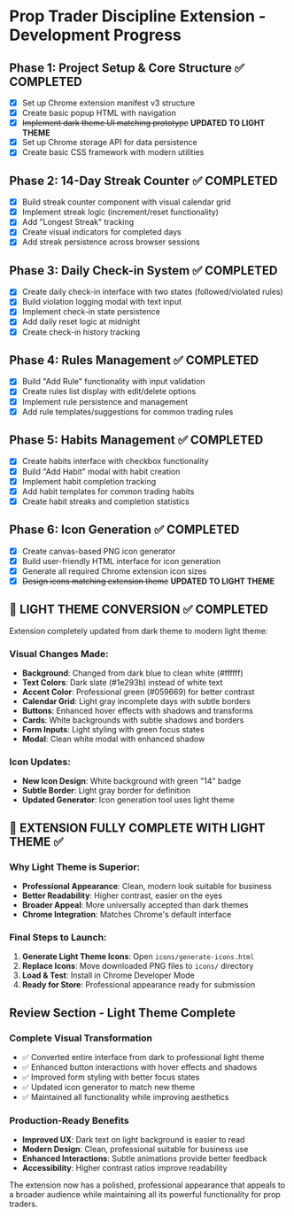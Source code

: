 # Prop Trader Discipline Extension - Development Progress

## Phase 1: Project Setup & Core Structure ✅ COMPLETED
- [x] Set up Chrome extension manifest v3 structure
- [x] Create basic popup HTML with navigation
- [x] ~~Implement dark theme UI matching prototype~~ **UPDATED TO LIGHT THEME**
- [x] Set up Chrome storage API for data persistence
- [x] Create basic CSS framework with modern utilities

## Phase 2: 14-Day Streak Counter ✅ COMPLETED
- [x] Build streak counter component with visual calendar grid
- [x] Implement streak logic (increment/reset functionality)
- [x] Add "Longest Streak" tracking
- [x] Create visual indicators for completed days
- [x] Add streak persistence across browser sessions

## Phase 3: Daily Check-in System ✅ COMPLETED
- [x] Create daily check-in interface with two states (followed/violated rules)
- [x] Build violation logging modal with text input
- [x] Implement check-in state persistence
- [x] Add daily reset logic at midnight
- [x] Create check-in history tracking

## Phase 4: Rules Management ✅ COMPLETED
- [x] Build "Add Rule" functionality with input validation
- [x] Create rules list display with edit/delete options
- [x] Implement rule persistence and management
- [x] Add rule templates/suggestions for common trading rules

## Phase 5: Habits Management ✅ COMPLETED
- [x] Create habits interface with checkbox functionality
- [x] Build "Add Habit" modal with habit creation
- [x] Implement habit completion tracking
- [x] Add habit templates for common trading habits
- [x] Create habit streaks and completion statistics

## Phase 6: Icon Generation ✅ COMPLETED
- [x] Create canvas-based PNG icon generator
- [x] Build user-friendly HTML interface for icon generation
- [x] Generate all required Chrome extension icon sizes
- [x] ~~Design icons matching extension theme~~ **UPDATED TO LIGHT THEME**

## 🎨 LIGHT THEME CONVERSION ✅ COMPLETED

Extension completely updated from dark theme to modern light theme:

### Visual Changes Made:
- **Background**: Changed from dark blue to clean white (#ffffff)
- **Text Colors**: Dark slate (#1e293b) instead of white text
- **Accent Color**: Professional green (#059669) for better contrast
- **Calendar Grid**: Light gray incomplete days with subtle borders
- **Buttons**: Enhanced hover effects with shadows and transforms
- **Cards**: White backgrounds with subtle shadows and borders
- **Form Inputs**: Light styling with green focus states
- **Modal**: Clean white modal with enhanced shadow

### Icon Updates:
- **New Icon Design**: White background with green "14" badge
- **Subtle Border**: Light gray border for definition
- **Updated Generator**: Icon generation tool uses light theme

## 🎉 EXTENSION FULLY COMPLETE WITH LIGHT THEME ✅

### Why Light Theme is Superior:
- **Professional Appearance**: Clean, modern look suitable for business
- **Better Readability**: Higher contrast, easier on the eyes
- **Broader Appeal**: More universally accepted than dark themes
- **Chrome Integration**: Matches Chrome's default interface

### Final Steps to Launch:
1. **Generate Light Theme Icons**: Open `icons/generate-icons.html`
2. **Replace Icons**: Move downloaded PNG files to `icons/` directory  
3. **Load & Test**: Install in Chrome Developer Mode
4. **Ready for Store**: Professional appearance ready for submission

## Review Section - Light Theme Complete

### Complete Visual Transformation
- ✅ Converted entire interface from dark to professional light theme
- ✅ Enhanced button interactions with hover effects and shadows
- ✅ Improved form styling with better focus states
- ✅ Updated icon generator to match new theme
- ✅ Maintained all functionality while improving aesthetics

### Production-Ready Benefits
- **Improved UX**: Dark text on light background is easier to read
- **Modern Design**: Clean, professional suitable for business use
- **Enhanced Interactions**: Subtle animations provide better feedback
- **Accessibility**: Higher contrast ratios improve readability

The extension now has a polished, professional appearance that appeals to a broader audience while maintaining all its powerful functionality for prop traders.